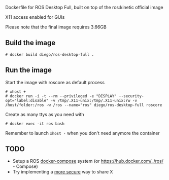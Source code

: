 Dockerfile for ROS Desktop Full, built on top of the ros:kinetic official image

X11 access enabled for GUIs

Please note that the final image requires 3.66GB

## Build the image
```
# docker build diego/ros-desktop-full .
```

## Run the image

Start the image with roscore as default process
```
# xhost +
# docker run -i -t --rm --privileged -e "DISPLAY" --security-opt="label:disable" -v /tmp/.X11-unix:/tmp/.X11-unix:rw -v /host/folder:/ros -w /ros --name="ros" diego/ros-desktop-full roscore
```
Create as many ttys as you need with
```
# docker exec -it ros bash
```
Remember to launch `xhost -` when you don't need anymore the container

## TODO
* Setup a ROS [docker-compose][1] system (or https://hub.docker.com/_/ros/ - Compose)
* Try implementing a [more secure][2] way to share X

[1]: http://toddsampson.com/post/131227320927/docker-experimental-networking-and-ros
[2]: http://wiki.ros.org/docker/Tutorials/GUI
